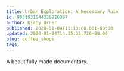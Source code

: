 ```yaml
---
title: Urban Exploration: A Necessary Ruin
id: 9031931544329826897
author: Kirby Urner
published: 2020-01-04T11:13:00.001-08:00
updated: 2020-01-04T14:15:33.726-08:00
blog: coffee_shops
tags: 
---
```


A beautifully made documentary.